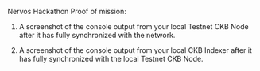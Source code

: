 Nervos Hackathon
Proof of mission:

1. A screenshot of the console output from your local Testnet CKB Node after it has fully synchronized with the network.


2. A screenshot of the console output from your local CKB Indexer after it has fully synchronized with the local Testnet CKB Node.

